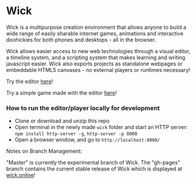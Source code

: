 # Wick

Wick is a multipurpose creation environment that allows anyone to build a wide range of easily sharable internet games, animations and interactive doohickies for both phones and desktops - all in the browser.

Wick allows easier access to new web technologies through a visual editor, a timeline system, and a scripting system that makes learning and writing javascript easier. Wick also exports projects as standalone webpages or embeddable HTML5 canvases - no external players or runtimes necessary!

Try the editor [here](http://zrispo.co/wick/editor.htm)!

Try a simple game made with the editor [here](http://zrispo.co/wick/examples/game.html)!

### How to run the editor/player locally for development
* Clone or download and unzip this repo
* Open terminal in the newly made `wick` folder and start an HTTP server: `npm install http-server -g`, `http-server -p 8000`
* Open a browser window, and go to `http://localhost:8000/`

Notes on Branch Management:

"Master" is currently the experimental branch of Wick. The "gh-pages" branch contains the current stable release of Wick which is displayed at [wick.online](http://wick.online)! 
